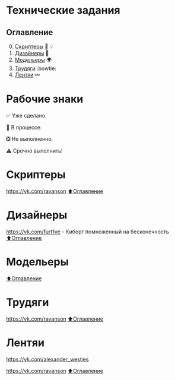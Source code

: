 # Технические задания

## Оглавление

0. [Скриптеры](#Скриптеры) :muscle: :bulb:
1. [Дизайнеры](#Дизайнеры) :art:
2. [Модельеры](#Модельеры) :earth_africa:
3. [Трудяги](#Трудяги) :bowtie:
4. [Лентяи](#Лентяи) :zzz:

# Рабочие знаки

:white_check_mark: Уже сделано.

:black_square_button: В процессе.

:negative_squared_cross_mark: Не выполненно.

:warning: Срочно выполнить!

# Скриптеры
https://vk.com/ravanson
[:arrow_up:Оглавление](#Оглавление)
# Дизайнеры
https://vk.com/furt1ve - Киборг помноженный на бесконечность
[:arrow_up:Оглавление](#Оглавление)
# Модельеры

[:arrow_up:Оглавление](#Оглавление)

# Трудяги
https://vk.com/ravanson
[:arrow_up:Оглавление](#Оглавление)

# Лентяи
https://vk.com/alexander_westies

https://vk.com/ravanson
[:arrow_up:Оглавление](#Оглавление)
